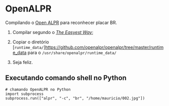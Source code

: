# OpenALPR

Compilando o [Open ALPR](https://www.openalpr.com/) para reconhecer placar BR.

1. Compilar segundo o [_The Easyest Way_](https://github.com/openalpr/openalpr/wiki/Compilation-instructions-(Ubuntu-Linux)#the-easiest-way);

2. Copiar o diretório [`runtime_data/`]https://github.com/openalpr/openalpr/tree/master/runtime_data para o `/usr/share/openalpr/runtime_data/`

3. Seja feliz.

## Executando comando shell no Python

```
# chamando OpenALPR no Python
import subprocess
subprocess.run(["alpr", "-c", "br", "/home/mauricio/002.jpg"])
```
<!--stackedit_data:
eyJoaXN0b3J5IjpbMTE3MzUyNDEzMCwxMTczNTI0MTMwLC0yMz
MxNTMzOTJdfQ==
-->